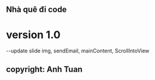 ## Nhà quê đi code 
# version 1.0

--update slide img, sendEmail, mainContent, ScrollIntoView
## copyright: Anh Tuan